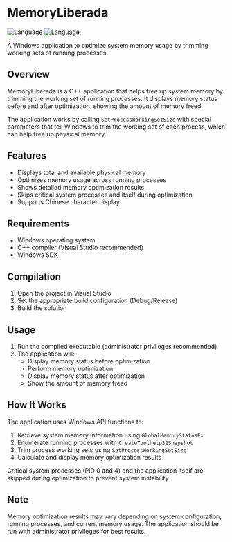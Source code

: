 # MemoryLiberada

[![Language](https://img.shields.io/badge/Language-English-blue.svg)](README.md) [![Language](https://img.shields.io/badge/语言-中文-red.svg)](README_zh.md)

A Windows application to optimize system memory usage by trimming working sets of running processes.

## Overview

MemoryLiberada is a C++ application that helps free up system memory by trimming the working set of running processes. It displays memory status before and after optimization, showing the amount of memory freed.

The application works by calling `SetProcessWorkingSetSize` with special parameters that tell Windows to trim the working set of each process, which can help free up physical memory.

## Features

- Displays total and available physical memory
- Optimizes memory usage across running processes
- Shows detailed memory optimization results
- Skips critical system processes and itself during optimization
- Supports Chinese character display

## Requirements

- Windows operating system
- C++ compiler (Visual Studio recommended)
- Windows SDK

## Compilation

1. Open the project in Visual Studio
2. Set the appropriate build configuration (Debug/Release)
3. Build the solution

## Usage

1. Run the compiled executable (administrator privileges recommended)
2. The application will:
   - Display memory status before optimization
   - Perform memory optimization
   - Display memory status after optimization
   - Show the amount of memory freed

## How It Works

The application uses Windows API functions to:

1. Retrieve system memory information using `GlobalMemoryStatusEx`
2. Enumerate running processes with `CreateToolhelp32Snapshot`
3. Trim process working sets using `SetProcessWorkingSetSize`
4. Calculate and display memory optimization results

Critical system processes (PID 0 and 4) and the application itself are skipped during optimization to prevent system instability.

## Note

Memory optimization results may vary depending on system configuration, running processes, and current memory usage. The application should be run with administrator privileges for best results.
